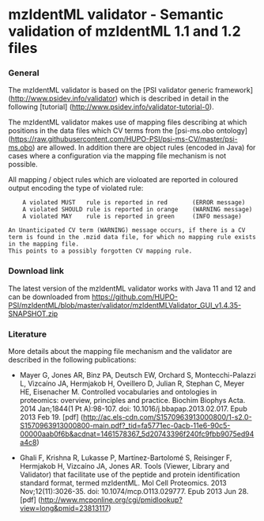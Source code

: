 # mzIdentML validator - Semantic validation of mzIdentML 1.1 and 1.2 files


### General
The mzIdentML validator is based on the [PSI validator generic framework] (http://www.psidev.info/validator)
which is described in detail in the following [tutorial] (http://www.psidev.info/validator-tutorial-0).

The mzIdentML validator makes use of mapping files describing at which positions in the data files which CV terms from
the [psi-ms.obo ontology] (https://raw.githubusercontent.com/HUPO-PSI/psi-ms-CV/master/psi-ms.obo) are allowed.
In addition there are object rules (encoded in Java) for cases where a configuration via the mapping file mechanism is not possible.

All mapping / object rules which are violoated are reported in coloured output encoding the type of violated rule:

        A violated MUST   rule is reported in red		(ERROR message)
        A violated SHOULD rule is reported in orange	(WARNING message)
        A violated MAY    rule is reported in green		(INFO message)

	An Unanticipated CV term (WARNING) message occurs, if there is a CV term is found in the .mzid data file, for which no mapping rule exists in the mapping file.
	This points to a possibly forgotten CV mapping rule.
	
	
### Download link
The latest version of the mzIdentML validator works with Java 11 and 12 and can be downloaded from https://github.com/HUPO-PSI/mzIdentML/blob/master/validator/mzIdentMLValidator_GUI_v1.4.35-SNAPSHOT.zip

### Literature
More details about the mapping file mechanism and the validator are described in the following publications:

* Mayer G, Jones AR, Binz PA, Deutsch EW, Orchard S, Montecchi-Palazzi L, Vizcaíno JA, Hermjakob H, Oveillero D, Julian R, Stephan C, Meyer HE, Eisenacher M.
Controlled vocabularies and ontologies in proteomics: overview, principles and practice.
Biochim Biophys Acta. 2014 Jan;1844(1 Pt A):98-107. doi: 10.1016/j.bbapap.2013.02.017. Epub 2013 Feb 19.
[pdf] (http://ac.els-cdn.com/S1570963913000800/1-s2.0-S1570963913000800-main.pdf?_tid=fa5771ec-0acb-11e6-90c5-00000aab0f6b&acdnat=1461578367_5d20743396f240fc9fbb9075ed94a4c8)


* Ghali F, Krishna R, Lukasse P, Martínez-Bartolomé S, Reisinger F, Hermjakob H, Vizcaíno JA, Jones AR.
Tools (Viewer, Library and Validator) that facilitate use of the peptide and protein identification standard format, termed mzIdentML.
Mol Cell Proteomics. 2013 Nov;12(11):3026-35. doi: 10.1074/mcp.O113.029777. Epub 2013 Jun 28.
[pdf] (http://www.mcponline.org/cgi/pmidlookup?view=long&pmid=23813117)


